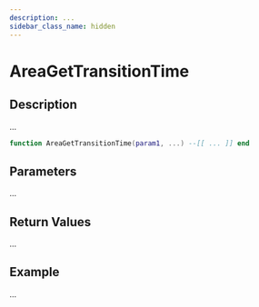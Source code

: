 ```yaml
---
description: ...
sidebar_class_name: hidden
---
```


# AreaGetTransitionTime

## Description

...

```lua
function AreaGetTransitionTime(param1, ...) --[[ ... ]] end
```

## Parameters

...

## Return Values

...

## Example

...


